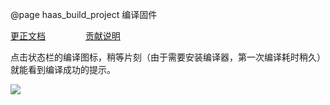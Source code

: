 @page haas_build_project 编译固件

[更正文档](https://gitee.com/alios-things/documentation/edit/rel_3.3.0/haas-studio/build_project.md) &emsp;&emsp;&emsp;&emsp; [贡献说明](https://help.aliyun.com/document_detail/302301.html)

点击状态栏的编译图标，稍等片刻（由于需要安装编译器，第一次编译耗时稍久）就能看到编译成功的提示。

<div align=left display=flex>
   <img src="https://img.alicdn.com/imgextra/i2/O1CN01IGczJA23UfiDMdaO0_!!6000000007259-2-tps-1466-343.png" style="max-width:800px;" />
</div>

